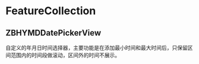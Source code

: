 # FeatureCollection

## ZBHYMDDatePickerView

自定义的年月日时间选择器，主要功能是在添加最小时间和最大时间后，只保留区间范围内的时间段做滚动，区间外的时间不展示。

